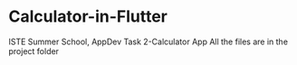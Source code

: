 # Calculator-in-Flutter
ISTE Summer School, AppDev Task 2-Calculator App
All the files are in the project folder
